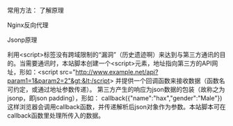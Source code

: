 常用方法： 了解原理

Nginx反向代理



Jsonp原理

利用&lt;script&gt;标签没有跨域限制的“漏洞”（历史遗迹啊）来达到与第三方通讯的目的。当需要通讯时，本站脚本创建一个&lt;script&gt;元素，地址指向第三方的API网址，形如：&lt;script src="http://www.example.net/api?param1=1&param2=2"&gt;&lt;/script&gt; 并提供一个回调函数来接收数据（函数名可约定，或通过地址参数传递）。 第三方产生的响应为json数据的包装（故称之为jsonp，即json padding），形如： callback\({"name":"hax","gender":"Male"}\) 这样浏览器会调用callback函数，并传递解析后json对象作为参数。本站脚本可在callback函数里处理所传入的数据。

